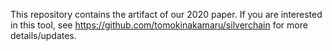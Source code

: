 This repository contains the artifact of our <Programming> 2020 paper. If you are interested in this tool, see https://github.com/tomokinakamaru/silverchain for more details/updates.
